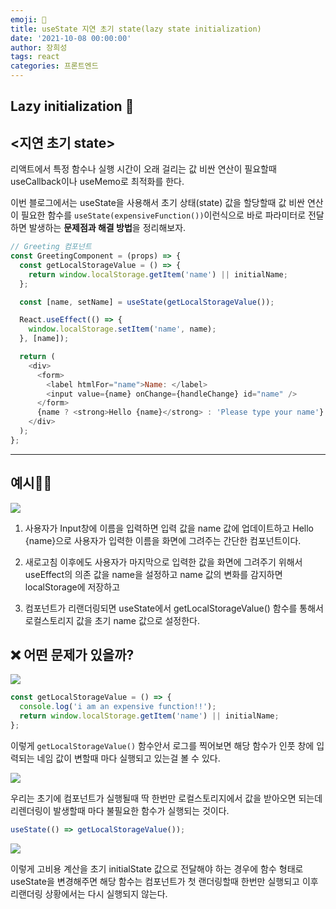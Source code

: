 ```yaml
---
emoji: 🔮
title: useState 지연 초기 state(lazy state initialization)
date: '2021-10-08 00:00:00'
author: 장희성
tags: react
categories: 프론트엔드
---
```


## Lazy initialization 🥱

## <지연 초기 state>

리액트에서 특정 함수나 실행 시간이 오래 걸리는 값 비싼 연산이 필요할때 useCallback이나 useMemo로 최적화를 한다.

이번 블로그에서는 useState을 사용해서 초기 상태(state) 값을 할당할때 값 비싼 연산이 필요한 함수를 `useState(expensiveFunction())`이런식으로 바로 파라미터로 전달하면 발생하는 **문제점과 해결 방법**을 정리해보자.

```javascript
// Greeting 컴포넌트
const GreetingComponent = (props) => {
  const getLocalStorageValue = () => {
    return window.localStorage.getItem('name') || initialName;
  };

  const [name, setName] = useState(getLocalStorageValue());

  React.useEffect(() => {
    window.localStorage.setItem('name', name);
  }, [name]);

  return (
    <div>
      <form>
        <label htmlFor="name">Name: </label>
        <input value={name} onChange={handleChange} id="name" />
      </form>
      {name ? <strong>Hello {name}</strong> : 'Please type your name'}
    </div>
  );
};
```

<hr/>

## 예시🕵️‍♀️

![](https://images.velog.io/images/heesungj7/post/4c8725ce-458d-4013-8592-71e21afc198e/%E1%84%89%E1%85%B3%E1%84%8F%E1%85%B3%E1%84%85%E1%85%B5%E1%86%AB%E1%84%89%E1%85%A3%E1%86%BA%202021-10-08%20%E1%84%8B%E1%85%A9%E1%84%8C%E1%85%A5%E1%86%AB%2010.35.51.png)

1. 사용자가 Input창에 이름을 입력하면 입력 값을 name 값에 업데이트하고 Hello {name}으로 사용자가 입력한 이름을 화면에 그려주는 간단한 컴포넌트이다.

2. 새로고침 이후에도 사용자가 마지막으로 입력한 값을 화면에 그려주기 위해서 useEffect의 의존 값을 name을 설정하고 name 값의 변화를 감지하면 localStorage에 저장하고

3. 컴포넌트가 리랜더링되면 useState에서 getLocalStorageValue() 함수를 통해서 로컬스토리지 값을 초기 name 값으로 설정한다.

## ❌ 어떤 문제가 있을까?

![](https://images.velog.io/images/heesungj7/post/7654a231-891b-46f4-b7b1-0a878ed5f2f7/%E1%84%89%E1%85%B3%E1%84%8F%E1%85%B3%E1%84%85%E1%85%B5%E1%86%AB%E1%84%89%E1%85%A3%E1%86%BA%202021-10-08%20%E1%84%8B%E1%85%A9%E1%84%8C%E1%85%A5%E1%86%AB%2010.45.22.png)

```javascript
const getLocalStorageValue = () => {
  console.log('i am an expensive function!!');
  return window.localStorage.getItem('name') || initialName;
};
```

이렇게 `getLocalStorageValue()` 함수안서 로그를 찍어보면 해당 함수가 인풋 창에 입력되는 네임 값이 변할때 마다 실행되고 있는걸 볼 수 있다.

![](https://images.velog.io/images/heesungj7/post/9333094b-8b00-4abf-a51e-2e62dbdc84b0/%E1%84%89%E1%85%B3%E1%84%8F%E1%85%B3%E1%84%85%E1%85%B5%E1%86%AB%E1%84%89%E1%85%A3%E1%86%BA%202021-10-08%20%E1%84%8B%E1%85%A9%E1%84%8C%E1%85%A5%E1%86%AB%2010.46.01.png)

우리는 초기에 컴포넌트가 실행될때 딱 한번만 로컬스토리지에서 값을 받아오면 되는데 리렌더링이 발생할때 마다 불필요한 함수가 실행되는 것이다.

```javascript
useState(() => getLocalStorageValue());
```

![](https://images.velog.io/images/heesungj7/post/d9117a2b-ce64-4314-8e35-33851d937097/%E1%84%89%E1%85%B3%E1%84%8F%E1%85%B3%E1%84%85%E1%85%B5%E1%86%AB%E1%84%89%E1%85%A3%E1%86%BA%202021-10-08%20%E1%84%8B%E1%85%A9%E1%84%8C%E1%85%A5%E1%86%AB%2010.59.32.png)

이렇게 고비용 계산을 초기 initialState 값으로 전달해야 하는 경우에 함수 형태로 useState을 변경해주면 해당 함수는 컴포넌트가 첫 랜더링할때 한번만 실행되고 이후 리랜더링 상황에서는 다시 실행되지 않는다.

```toc

```
